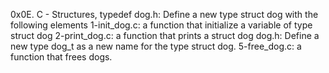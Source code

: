 0x0E. C - Structures, typedef
dog.h: Define a new type struct dog with the following elements
1-init_dog.c:  a function that initialize a variable of type struct dog
2-print_dog.c:  a function that prints a struct dog
dog.h: Define a new type dog_t as a new name for the type struct dog.
5-free_dog.c:  a function that frees dogs.
